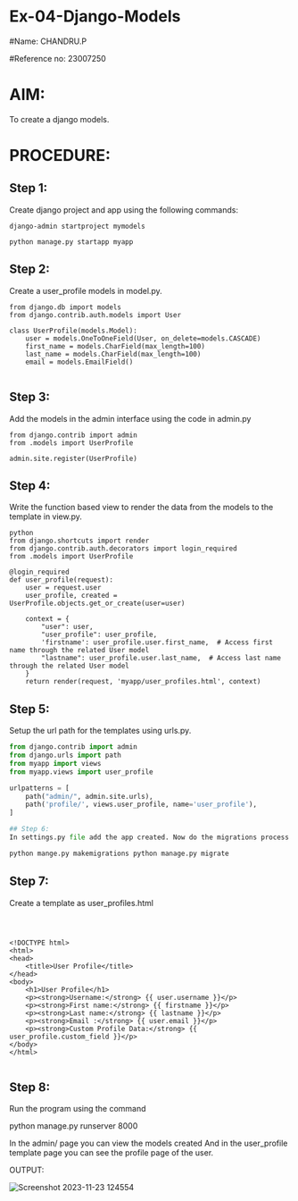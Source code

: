 # Ex-04-Django-Models

#Name: CHANDRU.P

#Reference no: 23007250

# AIM:
To create a django models.

# PROCEDURE:
## Step 1:
Create django project and app using the following commands:
```
django-admin startproject mymodels

python manage.py startapp myapp
```
## Step 2:
Create a user_profile models in model.py.


```
from django.db import models
from django.contrib.auth.models import User

class UserProfile(models.Model):
    user = models.OneToOneField(User, on_delete=models.CASCADE)
    first_name = models.CharField(max_length=100)
    last_name = models.CharField(max_length=100)
    email = models.EmailField()
    
```
## Step 3:
Add the models in the admin interface using the code in admin.py


```
from django.contrib import admin
from .models import UserProfile

admin.site.register(UserProfile)

```
## Step 4:
Write the function based view to render the data from the models to the template in view.py.
```
python
from django.shortcuts import render
from django.contrib.auth.decorators import login_required
from .models import UserProfile

@login_required
def user_profile(request):
    user = request.user
    user_profile, created = UserProfile.objects.get_or_create(user=user)

    context = {
        "user": user,
        "user_profile": user_profile,
        'firstname': user_profile.user.first_name,  # Access first name through the related User model
        "lastname": user_profile.user.last_name,  # Access last name through the related User model
    }
    return render(request, 'myapp/user_profiles.html', context)

```
## Step 5:
Setup the url path for the templates using urls.py.
```python
from django.contrib import admin
from django.urls import path
from myapp import views
from myapp.views import user_profile

urlpatterns = [
    path("admin/", admin.site.urls),
    path('profile/', views.user_profile, name='user_profile'),
]

## Step 6:
In settings.py file add the app created. Now do the migrations process to initiate and save the models

python mange.py makemigrations python manage.py migrate
```
## Step 7:
Create a template as user_profiles.html
```



<!DOCTYPE html>
<html>
<head>
    <title>User Profile</title>
</head>
<body>
    <h1>User Profile</h1>
    <p><strong>Username:</strong> {{ user.username }}</p>
    <p><strong>First name:</strong> {{ firstname }}</p>
    <p><strong>Last name:</strong> {{ lastname }}</p>
    <p><strong>Email :</strong> {{ user.email }}</p>
    <p><strong>Custom Profile Data:</strong> {{ user_profile.custom_field }}</p>
</body>
</html>


```
## Step 8:
Run the program using the command

python manage.py runserver 8000

In the admin/ page you can view the models created And in the user_profile template page you can see the profile page of the user.


OUTPUT:

![Screenshot 2023-11-23 124554](https://github.com/chandru174642/ODD2023-WT-Ex-04-Django-Models/assets/139841798/84e2cec6-da13-417a-a01e-92f415dfa103)

